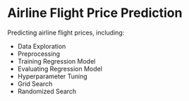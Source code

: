 # Airline Flight Price Prediction

Predicting airline flight prices, including:
- Data Exploration
- Preprocessing
- Training Regression Model
- Evaluating Regression Model
- Hyperparameter Tuning
-   Grid Search
-   Randomized Search

